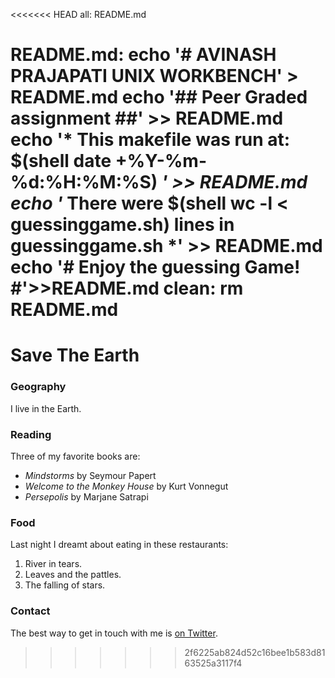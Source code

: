 <<<<<<< HEAD
all: README.md

README.md:
	echo '# AVINASH PRAJAPATI UNIX WORKBENCH' > README.md
	echo '## Peer Graded assignment ##' >> README.md
	echo '* This makefile was run at: $(shell date +%Y-%m-%d:%H:%M:%S) *' >> README.md
	echo '* There were $(shell wc -l < guessinggame.sh) lines in guessinggame.sh *' >> README.md
	echo '# Enjoy the guessing Game! #'>>README.md
clean:
	rm README.md
=======
# Save The Earth

### Geography

I live in the Earth.

### Reading

Three of my favorite books are:

- *Mindstorms* by Seymour Papert
- *Welcome to the Monkey House* by Kurt Vonnegut
- *Persepolis* by Marjane Satrapi

### Food

Last night I dreamt about eating in these restaurants:

1. River in tears.
2. Leaves and the pattles.
3. The falling of stars.

### Contact

The best way to get in touch with me is [on Twitter](https://twitter.com/).
>>>>>>> 2f6225ab824d52c16bee1b583d8163525a3117f4
